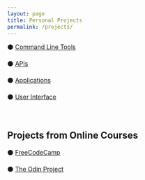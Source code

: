 ```yaml
---
layout: page
title: Personal Projects
permalink: /projects/
---
```


<section class="intro">
  <div class="container">
    <p>⚫ <a href="{{ '/work/cli' | prepend: site.baseurl | prepend: site.url }}">Command Line Tools</a></p>
    <p>⚫ <a href="{{ '/work/api' | prepend: site.baseurl | prepend: site.url }}">APIs</a></p>
    <p>⚫ <a href="{{ '/work/webapp' | prepend: site.baseurl | prepend: site.url }}">Applications</a></p>
    <p>⚫ <a href="{{ '/work/ui' | prepend: site.baseurl | prepend: site.url }}">User Interface</a></p>
  </div>

  <br>

  <h2>Projects from Online Courses</h2>
  <section class="intro">
  <div class="container">
    <p>⚫ <a href="{{ '/work/freecodecamp' | prepend: site.baseurl | prepend: site.url }}">FreeCodeCamp</a></p>
    <p>⚫ <a href="{{ '/work/odin' | prepend: site.baseurl | prepend: site.url }}">The Odin Project</a></p>
    <!-- <p>⚫ <a href="{{ '/work/launch' | prepend: site.baseurl | prepend: site.url }}">Launch School</a></p> -->
  </div>

  <br>

  <!--
  <h2>GitHub Projects Contribution</h2>
  <section class="intro">
    <div class="container">
      <p>⚫ Coming Soon...</p>
    </div>
  </section>
-->

  <!--
  <h2>A Few More...</h2>
  <section class="intro">
  	<div class="container">
  		<p>⚫ <a href="{{ '/work/dash' | prepend: site.baseurl | prepend: site.url }}">General Assembly</a></p>
    	<p>⚫ <a href="{{ '/work/watchcode' | prepend: site.baseurl | prepend: site.url }}">Watch And Code</a></p>
    	<p>⚫ <a href="{{ '/work/khanacademy' | prepend: site.baseurl | prepend: site.url }}">Khan Academy</a></p>
      <p>⚫ <a href="{{ '/work/w3schools' | prepend: site.baseurl | prepend: site.url }}">W3Schools</a></p>
    </div>
  </section>
-->
</section>

